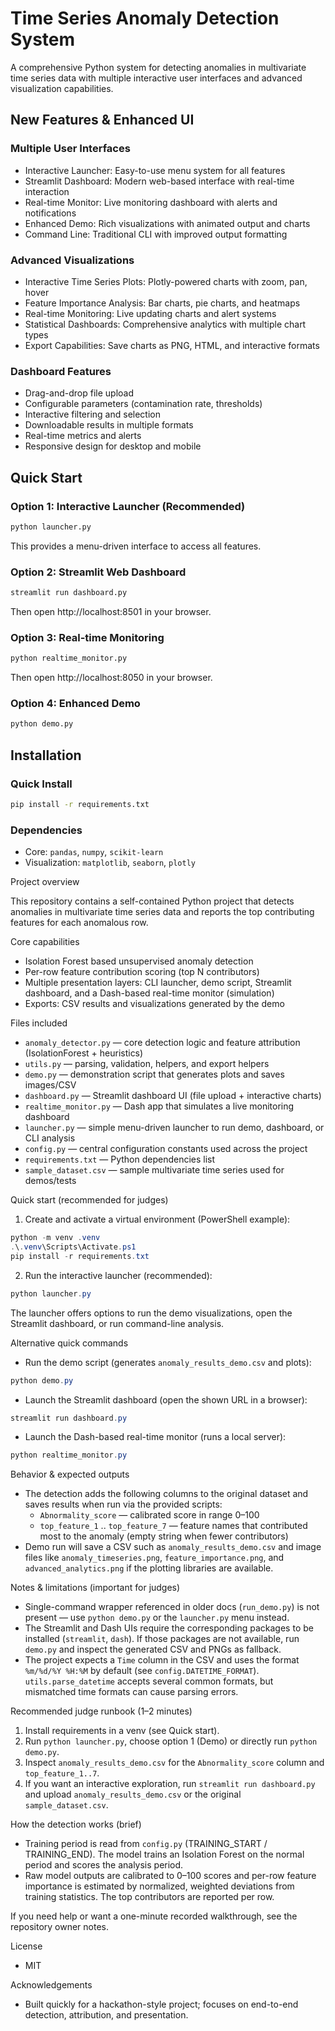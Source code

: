 # Time Series Anomaly Detection System

A comprehensive Python system for detecting anomalies in multivariate time series data with multiple interactive user interfaces and advanced visualization capabilities.

## New Features & Enhanced UI

### Multiple User Interfaces
- Interactive Launcher: Easy-to-use menu system for all features
- Streamlit Dashboard: Modern web-based interface with real-time interaction
- Real-time Monitor: Live monitoring dashboard with alerts and notifications
- Enhanced Demo: Rich visualizations with animated output and charts
- Command Line: Traditional CLI with improved output formatting

### Advanced Visualizations
- Interactive Time Series Plots: Plotly-powered charts with zoom, pan, hover
- Feature Importance Analysis: Bar charts, pie charts, and heatmaps
- Real-time Monitoring: Live updating charts and alert systems
- Statistical Dashboards: Comprehensive analytics with multiple chart types
- Export Capabilities: Save charts as PNG, HTML, and interactive formats

### Dashboard Features
- Drag-and-drop file upload
- Configurable parameters (contamination rate, thresholds)
- Interactive filtering and selection
- Downloadable results in multiple formats
- Real-time metrics and alerts
- Responsive design for desktop and mobile

## Quick Start

### Option 1: Interactive Launcher (Recommended)
```bash
python launcher.py
```
This provides a menu-driven interface to access all features.

### Option 2: Streamlit Web Dashboard
```bash
streamlit run dashboard.py
```
Then open http://localhost:8501 in your browser.

### Option 3: Real-time Monitoring
```bash
python realtime_monitor.py
```
Then open http://localhost:8050 in your browser.

### Option 4: Enhanced Demo
```bash
python demo.py
```

## Installation

### Quick Install
```bash
pip install -r requirements.txt
```

### Dependencies
- Core: `pandas`, `numpy`, `scikit-learn`
- Visualization: `matplotlib`, `seaborn`, `plotly`


Project overview

This repository contains a self-contained Python project that detects anomalies in multivariate time series data and reports the top contributing features for each anomalous row.

Core capabilities
- Isolation Forest based unsupervised anomaly detection
- Per-row feature contribution scoring (top N contributors)
- Multiple presentation layers: CLI launcher, demo script, Streamlit dashboard, and a Dash-based real-time monitor (simulation)
- Exports: CSV results and visualizations generated by the demo

Files included
- `anomaly_detector.py` — core detection logic and feature attribution (IsolationForest + heuristics)
- `utils.py` — parsing, validation, helpers, and export helpers
- `demo.py` — demonstration script that generates plots and saves images/CSV
- `dashboard.py` — Streamlit dashboard UI (file upload + interactive charts)
- `realtime_monitor.py` — Dash app that simulates a live monitoring dashboard
- `launcher.py` — simple menu-driven launcher to run demo, dashboard, or CLI analysis
- `config.py` — central configuration constants used across the project
- `requirements.txt` — Python dependencies list
- `sample_dataset.csv` — sample multivariate time series used for demos/tests

Quick start (recommended for judges)

1) Create and activate a virtual environment (PowerShell example):

```powershell
python -m venv .venv
.\.venv\Scripts\Activate.ps1
pip install -r requirements.txt
```

2) Run the interactive launcher (recommended):

```powershell
python launcher.py
```

The launcher offers options to run the demo visualizations, open the Streamlit dashboard, or run command-line analysis.

Alternative quick commands
- Run the demo script (generates `anomaly_results_demo.csv` and plots):

```powershell
python demo.py
```

- Launch the Streamlit dashboard (open the shown URL in a browser):

```powershell
streamlit run dashboard.py
```

- Launch the Dash-based real-time monitor (runs a local server):

```powershell
python realtime_monitor.py
```

Behavior & expected outputs
- The detection adds the following columns to the original dataset and saves results when run via the provided scripts:
	- `Abnormality_score` — calibrated score in range 0–100
	- `top_feature_1` .. `top_feature_7` — feature names that contributed most to the anomaly (empty string when fewer contributors)
- Demo run will save a CSV such as `anomaly_results_demo.csv` and image files like `anomaly_timeseries.png`, `feature_importance.png`, and `advanced_analytics.png` if the plotting libraries are available.

Notes & limitations (important for judges)
- Single-command wrapper referenced in older docs (`run_demo.py`) is not present — use `python demo.py` or the `launcher.py` menu instead.
- The Streamlit and Dash UIs require the corresponding packages to be installed (`streamlit`, `dash`). If those packages are not available, run `demo.py` and inspect the generated CSV and PNGs as fallback.
- The project expects a `Time` column in the CSV and uses the format `%m/%d/%Y %H:%M` by default (see `config.DATETIME_FORMAT`). `utils.parse_datetime` accepts several common formats, but mismatched time formats can cause parsing errors.

Recommended judge runbook (1–2 minutes)
1) Install requirements in a venv (see Quick start).
2) Run `python launcher.py`, choose option 1 (Demo) or directly run `python demo.py`.
3) Inspect `anomaly_results_demo.csv` for the `Abnormality_score` column and `top_feature_1..7`.
4) If you want an interactive exploration, run `streamlit run dashboard.py` and upload `anomaly_results_demo.csv` or the original `sample_dataset.csv`.

How the detection works (brief)
- Training period is read from `config.py` (TRAINING_START / TRAINING_END). The model trains an Isolation Forest on the normal period and scores the analysis period.
- Raw model outputs are calibrated to 0–100 scores and per-row feature importance is estimated by normalized, weighted deviations from training statistics. The top contributors are reported per row.

If you need help or want a one-minute recorded walkthrough, see the repository owner notes.

License
- MIT

Acknowledgements
- Built quickly for a hackathon-style project; focuses on end-to-end detection, attribution, and presentation.
